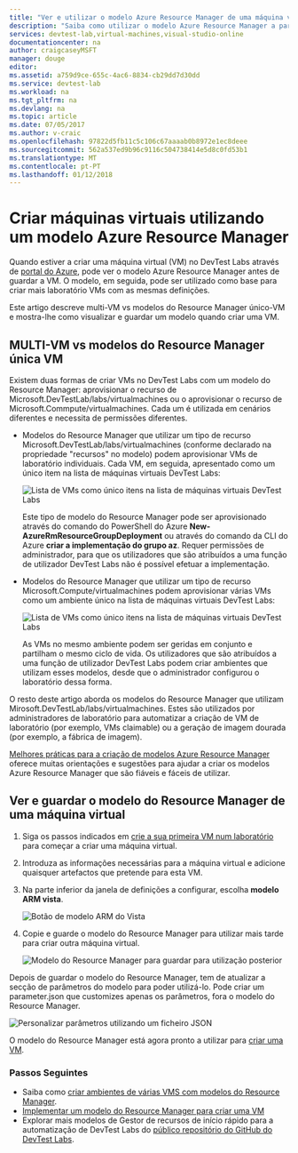 ```yaml
---
title: "Ver e utilizar o modelo Azure Resource Manager de uma máquina virtual | Microsoft Docs"
description: "Saiba como utilizar o modelo Azure Resource Manager a partir de uma máquina virtual para criar outras VMs"
services: devtest-lab,virtual-machines,visual-studio-online
documentationcenter: na
author: craigcaseyMSFT
manager: douge
editor: 
ms.assetid: a759d9ce-655c-4ac6-8834-cb29dd7d30dd
ms.service: devtest-lab
ms.workload: na
ms.tgt_pltfrm: na
ms.devlang: na
ms.topic: article
ms.date: 07/05/2017
ms.author: v-craic
ms.openlocfilehash: 97822d5fb11c5c106c67aaaab0b8972e1ec8deee
ms.sourcegitcommit: 562a537ed9b96c9116c504738414e5d8c0fd53b1
ms.translationtype: MT
ms.contentlocale: pt-PT
ms.lasthandoff: 01/12/2018
---
```

# <a name="create-virtual-machines-using-an-azure-resource-manager-template"></a>Criar máquinas virtuais utilizando um modelo Azure Resource Manager 

Quando estiver a criar uma máquina virtual (VM) no DevTest Labs através de [portal do Azure](http://go.microsoft.com/fwlink/p/?LinkID=525040), pode ver o modelo Azure Resource Manager antes de guardar a VM. O modelo, em seguida, pode ser utilizado como base para criar mais laboratório VMs com as mesmas definições.

Este artigo descreve multi-VM vs modelos do Resource Manager único-VM e mostra-lhe como visualizar e guardar um modelo quando criar uma VM.

## <a name="multi-vm-vs-single-vm-resource-manager-templates"></a>MULTI-VM vs modelos do Resource Manager única VM
Existem duas formas de criar VMs no DevTest Labs com um modelo do Resource Manager: aprovisionar o recurso de Microsoft.DevTestLab/labs/virtualmachines ou o aprovisionar o recurso de Microsoft.Commpute/virtualmachines. Cada um é utilizada em cenários diferentes e necessita de permissões diferentes.

- Modelos do Resource Manager que utilizar um tipo de recurso Microsoft.DevTestLab/labs/virtualmachines (conforme declarado na propriedade "recursos" no modelo) podem aprovisionar VMs de laboratório individuais. Cada VM, em seguida, apresentado como um único item na lista de máquinas virtuais DevTest Labs:

   ![Lista de VMs como único itens na lista de máquinas virtuais DevTest Labs](./media/devtest-lab-use-arm-template/devtestlab-lab-vm-single-item.png)

   Este tipo de modelo do Resource Manager pode ser aprovisionado através do comando do PowerShell do Azure **New-AzureRmResourceGroupDeployment** ou através do comando da CLI do Azure **criar a implementação do grupo az**. Requer permissões de administrador, para que os utilizadores que são atribuídos a uma função de utilizador DevTest Labs não é possível efetuar a implementação. 

- Modelos do Resource Manager que utilizar um tipo de recurso Microsoft.Compute/virtualmachines podem aprovisionar várias VMs como um ambiente único na lista de máquinas virtuais DevTest Labs:

   ![Lista de VMs como único itens na lista de máquinas virtuais DevTest Labs](./media/devtest-lab-use-arm-template/devtestlab-lab-vm-single-environment.png)

   As VMs no mesmo ambiente podem ser geridas em conjunto e partilham o mesmo ciclo de vida. Os utilizadores que são atribuídos a uma função de utilizador DevTest Labs podem criar ambientes que utilizam esses modelos, desde que o administrador configurou o laboratório dessa forma.

O resto deste artigo aborda os modelos do Resource Manager que utilizam Mirosoft.DevTestLab/labs/virtualmachines. Estes são utilizados por administradores de laboratório para automatizar a criação de VM de laboratório (por exemplo, VMs claimable) ou a geração de imagem dourada (por exemplo, a fábrica de imagem).

[Melhores práticas para a criação de modelos Azure Resource Manager](https://docs.microsoft.com/azure/azure-resource-manager/resource-manager-template-best-practices) oferece muitas orientações e sugestões para ajudar a criar os modelos Azure Resource Manager que são fiáveis e fáceis de utilizar.

## <a name="view-and-save-a-virtual-machines-resource-manager-template"></a>Ver e guardar o modelo do Resource Manager de uma máquina virtual
1. Siga os passos indicados em [crie a sua primeira VM num laboratório](devtest-lab-create-first-vm.md) para começar a criar uma máquina virtual.
1. Introduza as informações necessárias para a máquina virtual e adicione quaisquer artefactos que pretende para esta VM.
1. Na parte inferior da janela de definições a configurar, escolha **modelo ARM vista**.

   ![Botão de modelo ARM do Vista](./media/devtest-lab-use-arm-template/devtestlab-lab-view-rm-template.png)
1. Copie e guarde o modelo do Resource Manager para utilizar mais tarde para criar outra máquina virtual.

   ![Modelo do Resource Manager para guardar para utilização posterior](./media/devtest-lab-use-arm-template/devtestlab-lab-copy-rm-template.png)

Depois de guardar o modelo do Resource Manager, tem de atualizar a secção de parâmetros do modelo para poder utilizá-lo. Pode criar um parameter.json que customizes apenas os parâmetros, fora o modelo do Resource Manager. 

![Personalizar parâmetros utilizando um ficheiro JSON](./media/devtest-lab-use-arm-template/devtestlab-lab-custom-params.png)

O modelo do Resource Manager está agora pronto a utilizar para [criar uma VM](devtest-lab-create-environment-from-arm.md).

### <a name="next-steps"></a>Passos Seguintes
* Saiba como [criar ambientes de várias VMS com modelos do Resource Manager](devtest-lab-create-environment-from-arm.md).
* [Implementar um modelo do Resource Manager para criar uma VM](devtest-lab-create-environment-from-arm.md#deploy-a-resource-manager-template-to-create-a-vm)
* Explorar mais modelos de Gestor de recursos de início rápido para a automatização de DevTest Labs do [público repositório do GitHub do DevTest Labs](https://github.com/Azure/azure-quickstart-templates).
